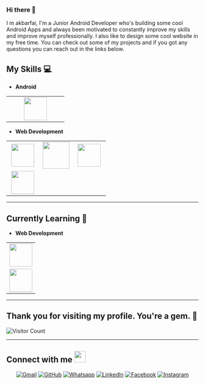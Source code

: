 ### Hi there 👋

I m akbarfai, I'm a Junior Android Developer who's building some cool Android Apps and always been motivated to constantly improve my skills and improve myself professionally. I also like to design some cool website in my free time. You can check out some of my projects and if you got any questions you can reach out in the links below.




## My Skills :computer:

- **Android**
<table align="center">
<tbody>
 <tr>
<td align="center" width="50%">
<img height=60px src="https://www.vectorlogo.zone/logos/android/android-icon.svg"> 
</td>


</tr>

</tbody>
</table>

- **Web Development**
<table align="center">
<tbody>
 <tr>
<td align="center" width="33%">
<img height=60px src="https://www.vectorlogo.zone/logos/w3_html5/w3_html5-ar21.svg"> 
</td>

<td align="center" width="33%">
<img height=70px src="https://1000logos.net/wp-content/uploads/2020/09/CSS-Logo.png"> 
</td>

<td align="center" width="33%">
<img height=60px src="https://www.vectorlogo.zone/logos/getbootstrap/getbootstrap-ar21.svg"> 
</td>

</tr>

 <tr>
<td align="center" width="33%">
<img height=60px src="https://www.vectorlogo.zone/logos/javascript/javascript-ar21.svg"> 
</td>

</tr>

</tbody>
</table>

<hr>

## Currently Learning :beginner:

- **Web Development**
<table align="center">
<tbody>
 <tr>
<td align="center" width="100%">
<img height=60px src="https://www.vectorlogo.zone/logos/reactjs/reactjs-ar21.svg"> 
</td>

</tr>
  
<tr>
<td align="center" width="100%">
<img height=60px src="https://www.vectorlogo.zone/logos/flutterio/flutterio-ar21.svg"> 
</td>

</tr>

</tbody>
</table>


<hr>

## Thank you for visiting my profile. You're a gem. :gem:

![Visitor Count](https://profile-counter.glitch.me/akbarfai-blub/count.svg)

<hr>


## Connect with me <img src="https://media.giphy.com/media/iY8CRBdQXODJSCERIr/giphy.gif" width="30px">
<p align="center">
	<a href="mailto:bothxline@gmail.com"><img img src="https://img.shields.io/badge/gmail-%23EA4335.svg?style=plastic&logo=gmail&logoColor=white" alt="Gmail"/></a>
	<a href="https://github.com/akbarfai-blub"><img src="https://img.shields.io/badge/github-%23181717.svg?style=plastic&logo=github&logoColor=white" alt="GitHub"/></a>
	<a href="https://wa.me/082148686343"><img src="https://img.shields.io/badge/whatsapp-%2325D366.svg?style=plastic&logo=whatsapp&logoColor=white" alt="Whatsapp"/></a>
	<a href="https://www.linkedin.com/in/akbrfai28/"><img src="https://img.shields.io/badge/linkedin-%230A66C2.svg?style=plastic&logo=linkedin&logoColor=white" alt="LinkedIn"/></a>
	<a href="https://www.facebook.com/akbaranwari55"><img src="https://img.shields.io/badge/facebook-%231877F2.svg?style=plastic&logo=facebook&logoColor=white" alt="Facebook"/></a>
	<a href="https://www.instagram.com/abbr04/"><img src="https://img.shields.io/badge/instagram-%23E4405F.svg?style=plastic&logo=instagram&logoColor=white" alt="Instagram"/></a>
</p>
